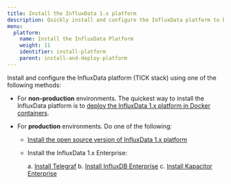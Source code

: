 ```yaml
---
title: Install the InfluxData 1.x platform
description: Quickly install and configure the InfluxData platform to begin exploring time series data
menu:
  platform:
    name: Install the InfluxData Platform
    weight: 11
    identifier: install-platform
    parent: install-and-deploy-platform
---
```


Install and configure the InfluxData platform (TICK stack) using one of the following methods:

- For **non-production** environments. The quickest way to install the InfluxData platform is to [deploy the InfluxData 1.x platform in Docker containers](/platform/install-and-deploy/deploying/sandbox-install).
- For **production** environments. Do one of the following:

  - [Install the open source version of InfluxData 1.x platform](/platform/install-and-deploy/install/oss-install)
  - Install the InfluxData 1.x Enterprise:

      a. [Install Telegraf](/telegraf/latest/introduction/installation)
      b. [Install InfluxDB Enterprise](/enterprise_influxdb/latest/install-and-deploy/production-installation)
      c. [Install Kapacitor Enterprise](/enterprise_kapacitor/latest/introduction/installation_guide/)
